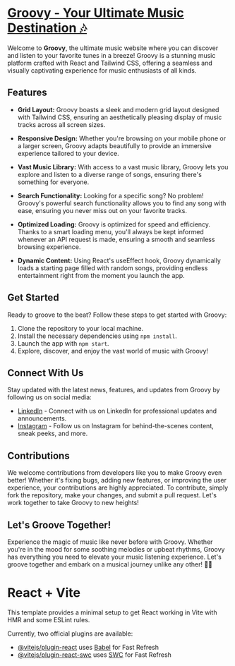 # [Groovy - Your Ultimate Music Destination 🎶](https://groovy-nine.vercel.app/)

Welcome to **Groovy**, the ultimate music website where you can discover and listen to your favorite tunes in a breeze! Groovy is a stunning music platform crafted with React and Tailwind CSS, offering a seamless and visually captivating experience for music enthusiasts of all kinds.

## Features

- **Grid Layout:** Groovy boasts a sleek and modern grid layout designed with Tailwind CSS, ensuring an aesthetically pleasing display of music tracks across all screen sizes.
  
- **Responsive Design:** Whether you're browsing on your mobile phone or a larger screen, Groovy adapts beautifully to provide an immersive experience tailored to your device.

- **Vast Music Library:** With access to a vast music library, Groovy lets you explore and listen to a diverse range of songs, ensuring there's something for everyone.

- **Search Functionality:** Looking for a specific song? No problem! Groovy's powerful search functionality allows you to find any song with ease, ensuring you never miss out on your favorite tracks.  

- **Optimized Loading:** Groovy is optimized for speed and efficiency. Thanks to a smart loading menu, you'll always be kept informed whenever an API request is made, ensuring a smooth and seamless browsing experience.

- **Dynamic Content:** Using React's useEffect hook, Groovy dynamically loads a starting page filled with random songs, providing endless entertainment right from the moment you launch the app.

## Get Started

Ready to groove to the beat? Follow these steps to get started with Groovy:

1. Clone the repository to your local machine.
2. Install the necessary dependencies using `npm install`.
3. Launch the app with `npm start`.
4. Explore, discover, and enjoy the vast world of music with Groovy!

## Connect With Us

Stay updated with the latest news, features, and updates from Groovy by following us on social media:

- [LinkedIn](https://www.linkedin.com/in/ganesh-sharmaz/) - Connect with us on LinkedIn for professional updates and announcements.
- [Instagram](https://www.instagram.com/ganesh_sharmaz/) - Follow us on Instagram for behind-the-scenes content, sneak peeks, and more.

## Contributions

We welcome contributions from developers like you to make Groovy even better! Whether it's fixing bugs, adding new features, or improving the user experience, your contributions are highly appreciated. To contribute, simply fork the repository, make your changes, and submit a pull request. Let's work together to take Groovy to new heights!

## Let's Groove Together!

Experience the magic of music like never before with Groovy. Whether you're in the mood for some soothing melodies or upbeat rhythms, Groovy has everything you need to elevate your music listening experience. Let's groove together and embark on a musical journey unlike any other! 🎵✨

# React + Vite

This template provides a minimal setup to get React working in Vite with HMR and some ESLint rules.

Currently, two official plugins are available:

- [@vitejs/plugin-react](https://github.com/vitejs/vite-plugin-react/blob/main/packages/plugin-react/README.md) uses [Babel](https://babeljs.io/) for Fast Refresh
- [@vitejs/plugin-react-swc](https://github.com/vitejs/vite-plugin-react-swc) uses [SWC](https://swc.rs/) for Fast Refresh
